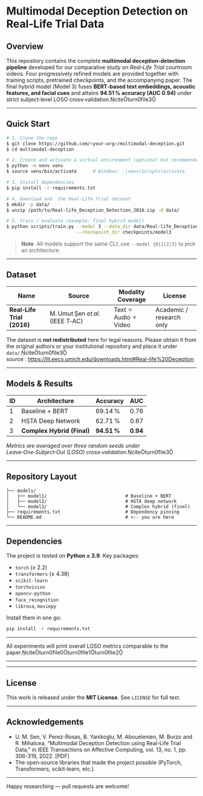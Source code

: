 # Multimodal Deception Detection on Real‑Life Trial Data

## Overview
This repository contains the complete **multimodal deception‑detection pipeline** developed for our comparative study on *Real‑Life Trial* courtroom videos. Four progressively refined models are provided together with training scripts, pretrained checkpoints, and the accompanying paper. The final hybrid model (Model 3) fuses **BERT‑based text embeddings, acoustic features, and facial cues** and attains **94.51 % accuracy (AUC 0.94)** under strict subject‑level LOSO cross‑validation.citeturn0file3  

---

## Quick Start
```bash
# 1. Clone the repo
$ git clone https://github.com/<your‑org>/multimodal‑deception.git
$ cd multimodal‑deception

# 2. Create and activate a virtual environment (optional but recommended)
$ python -m venv venv
$ source venv/bin/activate      # Windows: .\venv\Scripts\activate

# 3. Install dependencies
$ pip install -r requirements.txt

# 4. Download and  the Real‑Life Trial dataset
$ mkdir -p data/
$ unzip /path/to/Real-life_Deception_Detection_2016.zip -d data/

# 5. Train / evaluate (example: final hybrid model)
$ python scripts/train.py --model 3 --data_dir data/Real-life_Deception_Detection_2016 \
                          --checkpoint_dir checkpoints/model3
```

> **Note**  All models support the same CLI; use `--model {0|1|2|3}` to pick an architecture.

---

## Dataset
| Name | Source | Modality Coverage | License |
|------|--------|-------------------|---------|
| **Real‑Life Trial (2016)** | M. Umut Şen *et al.* (IEEE T‑AC) | Text ✧ Audio ✧ Video | Academic / research only |

The dataset is **not redistributed** here for legal reasons. Please obtain it from the original authors or your institutional repository and place it under `data/`.citeturn0file3  
source : https://lit.eecs.umich.edu/downloads.html#Real-life%20Deception

---

## Models & Results
| ID | Architecture | Accuracy | AUC |
|----|--------------|----------|-----|
| 1 | Baseline + BERT | 69.14 % | 0.76 |
| 2 | HSTA Deep Network | 62.71 % | 0.67 |
| 3 | **Complex Hybrid (Final)** | **94.51 %** | **0.94** |

*Metrics are averaged over three random seeds under Leave‑One‑Subject‑Out (LOSO) cross‑validation.*citeturn0file3  

---

## Repository Layout
```
├── models/
│   ├── model1/                             # Baseline + BERT
│   ├── model2/                             # HSTA deep network
│   └── model3/                             # Complex hybrid (final)
├── requirements.txt                        # Dependency pinning
└── README.md                               # <‑‑ you are here
```

---

## Dependencies
The project is tested on **Python ≥ 3.9**. Key packages:
- `torch` (≥ 2.2)
- `transformers` (≥ 4.38)
- `scikit‑learn`
- `torchvision`
- `opencv‑python`
- `face_recognition`
- `librosa`, `moviepy`

Install them in one go:
```bash
pip install -r requirements.txt
```

---


All experiments will print overall LOSO metrics comparable to the paper.citeturn0file0turn0file1turn0file2  

---

---

## License
This work is released under the **MIT License**. See `LICENSE` for full text.

---

## Acknowledgements
- U. M. Sen, V. Perez-Rosas, B. Yanikoglu, M. Abouelenien, M. Burzo and R. Mihalcea, "Multimodal Deception Detection using Real-Life Trial Data," in IEEE Transactions on Affective Computing, vol. 13, no. 1, pp. 306-319, 2022. [PDF]
- The open‑source libraries that made the project possible (PyTorch, Transformers, scikit‑learn, etc.).

---

Happy researching — pull requests are welcome!

